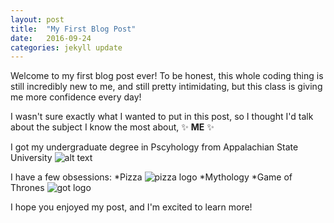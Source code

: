 ```yaml
---
layout: post
title:  "My First Blog Post"
date:   2016-09-24
categories: jekyll update
---
```

Welcome to my first blog post ever! 
To be honest, this whole coding thing is still incredibly new to me, and still pretty intimidating, but this class is giving me more confidence every day! 

I wasn't sure exactly what I wanted to put in this post, so I thought I'd talk about the subject I know the most about, :sparkles: **ME** :sparkles:

I got my undergraduate degree in Pscyhology from Appalachian State University ![alt text](https://mgtvsportzedge.files.wordpress.com/2014/08/app-st.gif)

I have a few obsessions: 
*Pizza ![pizza logo](http://slice.seriouseats.com/images/20110419-corner-slice-8th-and-31st-1.jpg)
*Mythology
*Game of Thrones ![got logo](http://cdn.wccftech.com/wp-content/uploads/2015/05/GoT.png)

I hope you enjoyed my post, and I'm excited to learn more!